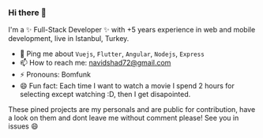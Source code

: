 ### Hi there 👋

I'm a ✨ Full-Stack Developer ✨ with +5 years experience in web and mobile development, live in Istanbul, Turkey.

- 💬 Ping me about `Vuejs`, `Flutter`, `Angular`, `Nodejs`, `Express`
- 📫 How to reach me: navidshad72@gmail.com
- ⚡  Pronouns: Bomfunk
- 😄 Fun fact: Each time I want to watch a movie I spend 2 hours for selecting except watching :D, then I get disapointed.

These pined projects are my personals and are public for contribution, have a look on them and dont leave me without comment please!
See you in issues 😄
